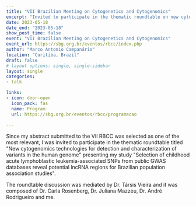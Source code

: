 ```yaml
---
title: "VII Brazilian Meeting on Cytogenetics and Cytogenomics"
excerpt: "Invited to participate in the thematic roundtable on new cytogenomics technologies for detection and characterization of variants in the human genome, together with Dr. Carla Rosenberg, Dr. Juliana Mazzeu and Dr. André Rodrigueiro."
date: 2023-05-18
date_end: "2023-05-18"
show_post_time: false
event: "VII Brazilian Meeting on Cytogenetics and Cytogenomics"
event_url: https://sbg.org.br/eventos/rbcc/index.php
author: "Marco Antonio Campanário"
location: "Curitiba, Brazil"
draft: false
# layout options: single, single-sidebar
layout: single
categories:
- talk

links:
- icon: door-open
  icon_pack: fas
  name: Program
  url: https://sbg.org.br/eventos/rbcc/programacao
  
---
```

  
Since my abstract submitted to the VII RBCC was selected as one of the most relevant, I was invited to participate in the thematic roundtable titled "New cytogenomics technologies for detection and characterization of variants in the human genome" presenting my study "Selection of childhood acute lymphoblastic leukemia-associated SNPs from public GWAS databases reveal potential lncRNA regions for Brazilian population association studies".

The roundtable discussion was mediated by Dr. Társis Vieira and it was composed of Dr. Carla Rosenberg, Dr. Juliana Mazzeu, Dr. André Rodrigueiro and me.

